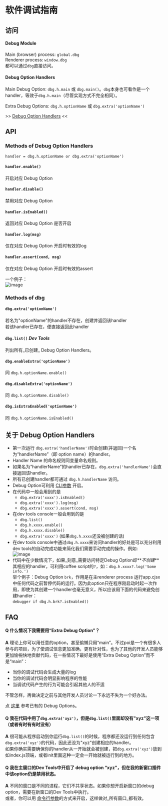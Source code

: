 # 软件调试指南

## 访问

#### Debug Module
Main (browser) process: `global.dbg`  
Renderer process: `window.dbg`  
都可以通过`dbg`直接访问。

#### Debug Option Handlers
Main Debug Option: `dbg.h.main` 或 `dbg.main()`。`dbg`本身也可看作是一个handler，等效于`dbg.h.main`（尽管实现方式不完全相同）。

Extra Debug Options: `dbg.h.optionName` 或 `dbg.extra('optionName')`

\>> [Debug Option Handlers](#关于-debug-option-handlers) <<

## API

### Methods of Debug Option Handlers

```
handler = dbg.h.optionName or dbg.extra('optionName')
```

#### `handler.enable()`
开启对应 Debug Option

#### `handler.disable()`
禁用对应 Debug Option

#### `handler.isEnabled()`
返回对应 Debug Option 是否开启

#### `handler.log(msg)`
仅在对应 Debug Option 开启时有效的log

#### `handler.assert(cond, msg)`
仅在对应 Debug Option 开启时有效的assert

一个例子：  
![image](https://cloud.githubusercontent.com/assets/13615512/14062260/36946042-f3e4-11e5-9615-1e024035681a.png)

### Methods of dbg

#### `dbg.extra('optionName')`
若名为"optionName"的handler不存在，创建并返回该handler  
若该handler已存在，便直接返回此handler

#### `dbg.list()` _Dev Tools_
列出所有_已创建_ Debug Option Handlers。

#### `dbg.enableExtra('optionName')`
同 `dbg.h.optionName.enable()`

#### `dbg.disableExtra('optionName')`
同 `dbg.h.optionName.disable()`

#### `dbg.isExtraEnabled('optionName')`
同 `dbg.h.optionName.isEnabled()`

## 关于 Debug Option Handlers

* 第一次运行 `dbg.extra('handlerName')`时会创建(并返回)一个名为“handlerName”（即 option name）的handler。
* Handler Name 的命名规则同变量命名规则。
* 如果名为“handlerName”的handler已存在，`dbg.extra('handlerName')`会直接返回该handler。
* 所有已创建handler都可通过 `dbg.h.handlerName` 访问。
* Debug Option可利用 [CLI参数](command-line-args.md#debugging) 开启。
* 在代码中一般会用到的是
  * `dbg.extra('xxxx').isEnabled()`
  * `dbg.extra('xxxx').log(msg)`
  * `dbg.extra('xxxx').assert(cond, msg)`
* 在dev tools console一般会用到的是
  * `dbg.list()`
  * `dbg.h.xxxx.enable()`
  * `dbg.h.xxxx.disable()`
  * `dbg.extra('xxxx')` (如果`dbg.h.xxxx`还没被创建的话)
* 在dev tools console中通过`dbg.h.xxxx`来访问handler的好处是可以充分利用dev tools的自动完成功能来简化我们需要手动完成的操作。例如:  
  ![image](https://cloud.githubusercontent.com/assets/13615512/14062285/708745c0-f3e5-11e5-9df3-9a082d678180.png)
* 代码中在少数情况下，如果_刻意_需要访问特定Debug Option却**_不创建_**其相应的handler，可利用coffee script的`?`，如：`dbg.h.xxxx?.log('Some info.')`  
  举个例子：Debug Option `brk`，作用是在主renderer process 运行app.cjsx中任何代码之前暂停代码的运行。因为此option只在程序刚启动时起一次作用，即使为其创建一个handler也毫无意义，所以应该用下面的代码来避免创建handler：  
  `debugger if dbg.h.brk?.isEnabled()`

## FAQ

#### **Q** 什么情况下我需要用“Extra Debug Option”？
**A** 理论上你可以用任意的option，甚至偷懒只用“main”。不过poi是一个有很多人参与的项目，为了使调试信息更加准确，更有针对性，也为了其他的开发人员能够更加愉~~悦~~快地贡献代码，在一些情况下最好是使用“Extra Debug Option”而不是“main”：
* 当你的调试代码会生成大量的log
* 当你的调试代码会明显影响程序的性能
* 当调试代码产生的行为可能会引起其他人的不适

不管怎样，再做决定之前与其他开发人员讨论一下永远不失为一个好办法。

点 [这里](command-line-args.md#known-extra-debug-options) 参考已有的 Debug Options。

#### **Q** 我在代码中用了`dbg.extra('xyz')`，但是`dbg.list()`里面却没有"xyz"这一项（或者有时有有时没有）
**A** 很可能从程序启动到你运行`dbg.list()`的时候，程序都还没运行到任何包含`dbg.extra('xyz')`的代码，因此还没为"xyz"创建相应的handler。  
如果你确实需要确保你的handler从一开始就会被创建，把`dbg.extra('xyz')`放到如index.js顶端，或者init里面这种一定会一开始就被运行到的地方。

#### **Q** 我在主窗口的Dev Tools中开启了 debug option “xyz”，但在我的新窗口插件中该option仍是禁用状态。
**A** 不同的窗口是不同的进程，它们不共享状态。如果你想开启新窗口的debug option，需要在新窗口的Dev Tools中执行。  
或者，你可以用 [命令行参数](command-line-args.md#debugging)的方式来开启，这样做对_所有窗口_都有效。

